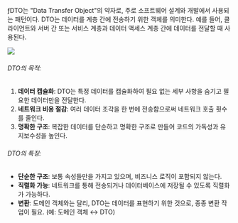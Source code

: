 ƒDTO는 "Data Transfer Object"의 약자로, 주로 소프트웨어 설계와 개발에서 사용되는 패턴이다. DTO는 데이터를 계층 간에 전송하기 위한 객체를 의미한다. 예를 들어, 클라이언트와 서버 간 또는 서비스 계층과 데이터 액세스 계층 간에 데이터를 전달할 때 사용된다. 

![](https://i.imgur.com/irmtY2A.png)

###### DTO의 목적:
1. **데이터 캡슐화**: DTO는 특정 데이터를 캡슐화하여 필요 없는 세부 사항을 숨기고 필요한 데이터만을 전달한다.
2. **네트워크 비용 절감**: 여러 데이터 조각을 한 번에 전송함으로써 네트워크 호출 횟수를 줄인다.
3. **명확한 구조**: 복잡한 데이터를 단순하고 명확한 구조로 만들어 코드의 가독성과 유지보수성을 높인다.

###### DTO의 특징:
- **단순한 구조**: 보통 속성들만을 가지고 있으며, 비즈니스 로직이 포함되지 않는다.
- **직렬화 가능**: 네트워크를 통해 전송되거나 데이터베이스에 저장될 수 있도록 직렬화가 가능하다.
- **변환**: 도메인 객체와는 달리, DTO는 데이터를 표현하기 위한 것으로, 종종 변환 작업이 필요. (예: 도메인 객체 ↔ DTO)